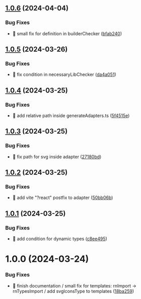 ## [1.0.6](https://github.com/VictorPulzz/gensvgc/compare/v1.0.5...v1.0.6) (2024-04-04)


### Bug Fixes

* 🐛 small fix for definition in builderChecker ([bfab240](https://github.com/VictorPulzz/gensvgc/commit/bfab240af95f2cafb10a2abe58eea4e1ad10bd60))

## [1.0.5](https://github.com/VictorPulzz/gensvgc/compare/v1.0.4...v1.0.5) (2024-03-26)


### Bug Fixes

* 🐛 fix condition in necessaryLibChecker ([da4a051](https://github.com/VictorPulzz/gensvgc/commit/da4a051c80de9a9b26ce1f4309c3d6990739c6af))

## [1.0.4](https://github.com/VictorPulzz/gensvgc/compare/v1.0.3...v1.0.4) (2024-03-25)


### Bug Fixes

* 🐛 add relative path inside generateAdapters.ts ([5f4515e](https://github.com/VictorPulzz/gensvgc/commit/5f4515e362c6f58c0df7a3468ab58b288998bae5))

## [1.0.3](https://github.com/VictorPulzz/gensvgc/compare/v1.0.2...v1.0.3) (2024-03-25)


### Bug Fixes

* 🐛 fix path for svg inside adapter ([27180bd](https://github.com/VictorPulzz/gensvgc/commit/27180bdf7fe90f4200f7a9a4d8578f6e2e74f286))

## [1.0.2](https://github.com/VictorPulzz/gensvgc/compare/v1.0.1...v1.0.2) (2024-03-25)


### Bug Fixes

* 🐛 add vite "?react" postfix to adapter ([50bb06b](https://github.com/VictorPulzz/gensvgc/commit/50bb06ba75e7793a71d9722840db02ebfdd7fbd8))

## [1.0.1](https://github.com/VictorPulzz/gensvgc/compare/v1.0.0...v1.0.1) (2024-03-25)


### Bug Fixes

* 🐛 add condition for dynamic types ([c8ee495](https://github.com/VictorPulzz/gensvgc/commit/c8ee495100710061ffe240d9cdd02d3b094c25e1))

# 1.0.0 (2024-03-24)


### Bug Fixes

* 🐛 finish documentation / small fix for templates: rnImport -> rnTypesImport / add svgIconsType to templates ([18ba259](https://github.com/VictorPulzz/gensvgc/commit/18ba259f5db0172ee51a3753089bbab1e469e6fc))
